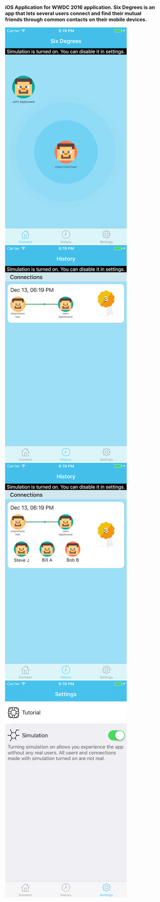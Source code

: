 ### iOS Application for WWDC 2016 application. Six Degrees is an app that lets several users connect and find their mutual friends through common contacts on their mobile devices.

![alt text](README-assets/1.png "Finding nearby connections")
![alt text](README-assets/2.png "Connection history")
![alt text](README-assets/3.png "Show connection history")
![alt text](README-assets/4.png "Settings")